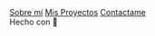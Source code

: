 <!DOCTYPE html>
<html lang="en">
<head>
    <meta charset="UTF-8">
    <meta http-equiv="X-UA-Compatible" content="IE=edge">
    <meta name="viewport" content="width=device-width, initial-scale=1.0">
    <title>LANDING</title>
    <link href="misproyectos.css"rel="stylesheet">
</head>
<body>
     <nav>
        <a href="./sobremi.html"target="_blank">Sobre mí</a>
        <a href="proyectos.html"target="_blank">Mis Proyectos</a>
        <a href="contactame.html"target:"_blank">Contactame</a>
     </nav>
    <footer>Hecho con &#128147;</footer>
</body>
</html>

